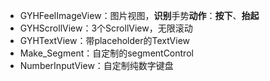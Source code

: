 - GYHFeelImageView：图片视图，**识别**手势**动作**：**按下**、**抬起**
- GYHScrollView：3个ScrollView，无限滚动
- GYHTextView：带placeholder的TextView
- Make_Segment：自定制的segmentControl
- NumberInputView：自定制纯数字键盘



